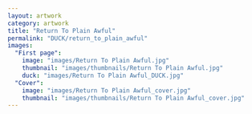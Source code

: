 ```yaml
---
layout: artwork
category: artwork
title: "Return To Plain Awful"
permalink: "DUCK/return_to_plain_awful"
images:
  "First page":
    image: "images/Return To Plain Awful.jpg"
    thumbnail: "images/thumbnails/Return To Plain Awful.jpg"
    duck: "images/Return To Plain Awful_DUCK.jpg"
  "Cover":
    image: "images/Return To Plain Awful_cover.jpg"
    thumbnail: "images/thumbnails/Return To Plain Awful_cover.jpg"
---
```


